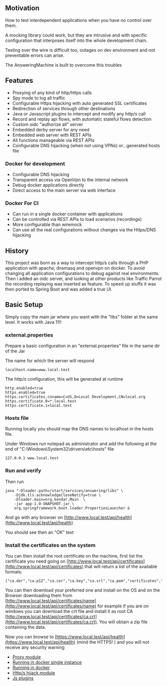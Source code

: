 ## Motivation

How to test interdependent applications when you have no control over them. 

A mocking library could work, but they are intrusive and with specific configuration 
that interposes itself into the whole development chain.

Testing over the wire is difficult too, outages on dev environment and not preventable
errors can arise.

The AnsweringMachine is built to overcome this troubles

## Features

* Proxying of any kind of http/https calls
* Spy mode to log all traffic  
* Configurable Https hijacking with auto generated SSL certificates
* Redirection of services through other destinations  
* Java or Javascript plugins to intercept and modify any http/s call
* Record and replay api flows, with automatic stateful flows detection
* Custom oidc "authorize all" server
* Embedded derby server for any need
* Embedded web server with REST APIs
* All functions manageable via REST APIs
* Configurable DNS hijacking (when not using VPNs) or...generated hosts file

### Docker for development

* Configurable DNS hijacking
* Transparent access via OpenVpn to the internal network
* Debug docker applications directly
* Direct access to the main server via web interface

### Docker For CI

* Can run in a single docker container with applications
* Can be controlled via REST APIs to load scenarios (recordings)
* More configurable than wiremock
* Can use all the real configurations without changes via the Https/DNS hijacking

## History 

This project was born as a way to intercept http/s calls through a PHP application with 
apache, dnsmasq and openvpn on docker. To avoid changing all application configurations to
debug against real environments. Then i added an oidc server, and looking at other products
like Traffic Parrot the recording replaying was inserted as feature. To speed up stuffs it 
was then ported to Spring Boot and was added a true UI.

## Basic Setup

Simply copy the main jar where you want with the "libs" folder at the same level. It works with Java 11!!

### external.properties

Prepare a basic configuration in an "external.properties" file in the same dir of the Jar

The name for which the server will respond

    localhost.name=www.local.test

The http/s configuration, this will be generated at runtime

    http.enabled=true
    https.enabled=true
    https.certificates.cnname=C=US,O=Local Development,CN=local.org
    https.certificate.0=*.local.test
    https.certificate.1=local.test

### Hosts file

Running locally you should map the DNS names to localhost in the hosts file.

Under Windows run notepad as administrator and add the following at the end of 
"C:\Windows\System32\drivers\etc\hosts" file

    127.0.0.1 www.local.test

### Run and verify

Then run

    java "-Dloader.path=/start/services/answering/libs" \
        -Djdk.tls.acknowledgeCloseNotify=true \
        -Dloader.main=org.kendar.Main  \
        -jar app-1.0-SNAPSHOT.jar \
        org.springframework.boot.loader.PropertiesLauncher &

And go with any browser on [http://www.local.test/api/health](http://www.local.test/api/health)

You should see then an "OK" text

### Install the certificates on the system

You can then install the root certificate on the machine, first list the certificate you need 
going on [http://www.local.test/api/certificates](http://www.local.test/api/certificates) that will
return a list of the available formats:

    ["ca.der","ca.p12","ca.cer","ca.key","ca.srl","ca.pem","certificates","ca.crt"]

You can then download your preferred one and install on the OS and on the Browser downloading them from
[http://www.local.test/api/certificates/name](http://www.local.test/api/certificates/name) for example 
if you are on windows you can download the crt file and install it as root 
CA [http://www.local.test/api/certificates/ca.crt](http://www.local.test/api/certificates/ca.crt). You
will obtain a zip file containing the data.

Now you can browse to [https://www.local.test/api/health](https://www.local.test/api/health) (mind the 
HTTPS! ) and you will not receive any security warning

* [Proxy module](docs/proxy)
* [Running in docker single instance](docs/dockersingle)
* [Running in docker](docs/docker)
* [Http/s hijack module](docs/https)
* [Js plugins](docs/js)
